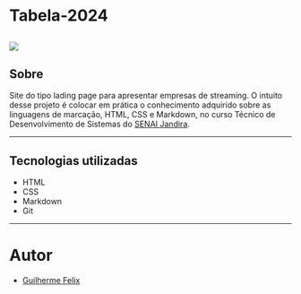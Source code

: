 # Tabela-2024
![](./img/Captura%20de%20Tela%202024-09-04%20às%2012.09.46.png)
---
## Sobre
Site do tipo lading page para apresentar empresas de streaming.
O intuito desse projeto é colocar em prática o conhecimento adquirido sobre as linguagens de marcação, HTML, CSS e Markdown, no curso Técnico de Desenvolvimento de Sistemas do [SENAI Jandira](https://sp.senai.br/unidade/jandira/).

---
## Tecnologias utilizadas 
- HTML
- CSS
- Markdown
- Git

---
# Autor
- [Guilherme Felix]()
